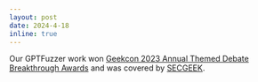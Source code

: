 ```yaml
---
layout: post
date: 2024-4-18
inline: true
---
```


Our GPTFuzzer work won [Geekcon 2023 Annual Themed Debate Breakthrough Awards](https://geekcon.top/2023/en/) and was covered by [SECGEEK](https://mp.weixin.qq.com/s/MmTce9eEG3PihXvlhIwH_A).

